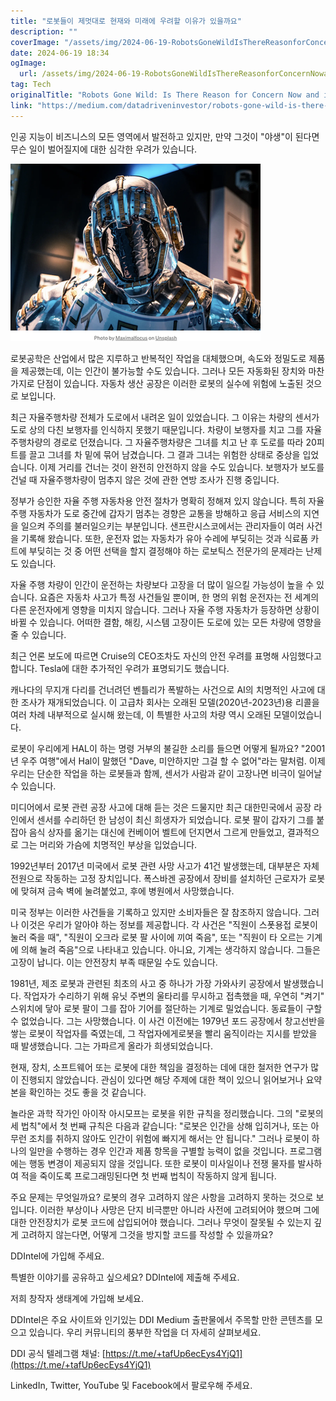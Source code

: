 ```yaml
---
title: "로봇들이 제멋대로 현재와 미래에 우려할 이유가 있을까요"
description: ""
coverImage: "/assets/img/2024-06-19-RobotsGoneWildIsThereReasonforConcernNowandintheFuture_0.png"
date: 2024-06-19 18:34
ogImage: 
  url: /assets/img/2024-06-19-RobotsGoneWildIsThereReasonforConcernNowandintheFuture_0.png
tag: Tech
originalTitle: "Robots Gone Wild: Is There Reason for Concern Now and in the Future?"
link: "https://medium.com/datadriveninvestor/robots-gone-wild-is-there-reason-for-concern-now-and-in-the-future-65cbf61cba7b"
---
```



인공 지능이 비즈니스의 모든 영역에서 발전하고 있지만, 만약 그것이 "야생"이 된다면 무슨 일이 벌어질지에 대한 심각한 우려가 있습니다.

![로봇 급속 업데이트 문제](/assets/img/2024-06-19-RobotsGoneWildIsThereReasonforConcernNowandintheFuture_0.png)

로봇공학은 산업에서 많은 지루하고 반복적인 작업을 대체했으며, 속도와 정밀도로 제품을 제공했는데, 이는 인간이 불가능할 수도 있습니다. 그러나 모든 자동화된 장치와 마찬가지로 단점이 있습니다. 자동차 생산 공장은 이러한 로봇의 실수에 위험에 노출된 것으로 보입니다.

최근 자율주행차량 전체가 도로에서 내려온 일이 있었습니다. 그 이유는 차량의 센서가 도로 상의 다친 보행자를 인식하지 못했기 때문입니다. 차량이 보행자를 치고 그를 자율주행차량의 경로로 던졌습니다. 그 자율주행차량은 그녀를 치고 난 후 도로를 따라 20피트를 끌고 그녀를 차 밑에 묶어 남겼습니다. 그 결과 그녀는 위험한 상태로 중상을 입었습니다. 이제 거리를 건너는 것이 완전히 안전하지 않을 수도 있습니다. 보행자가 보도를 건널 때 자율주행차량이 멈추지 않은 것에 관한 연방 조사가 진행 중입니다.

<div class="content-ad"></div>

정부가 승인한 자율 주행 자동차용 안전 절차가 명확히 정해져 있지 않습니다. 특히 자율 주행 자동차가 도로 중간에 갑자기 멈추는 경향은 교통을 방해하고 응급 서비스의 지연을 일으켜 주의를 불러일으키는 부분입니다. 샌프란시스코에서는 관리자들이 여러 사건을 기록해 왔습니다. 또한, 운전자 없는 자동차가 유아 수레에 부딪히는 것과 식료품 카트에 부딪히는 것 중 어떤 선택을 할지 결정해야 하는 로보틱스 전문가의 문제라는 난제도 있습니다.

자율 주행 차량이 인간이 운전하는 차량보다 고장을 더 많이 일으킬 가능성이 높을 수 있습니다. 요즘은 자동차 사고가 특정 사건들일 뿐이며, 한 명의 위험 운전자는 전 세계의 다른 운전자에게 영향을 미치지 않습니다. 그러나 자율 주행 자동차가 등장하면 상황이 바뀔 수 있습니다. 어떠한 결함, 해킹, 시스템 고장이든 도로에 있는 모든 차량에 영향을 줄 수 있습니다.

최근 언론 보도에 따르면 Cruise의 CEO조차도 자신의 안전 우려를 표명해 사임했다고 합니다. Tesla에 대한 추가적인 우려가 표명되기도 했습니다.

캐나다의 무지개 다리를 건너려던 벤틀리가 폭발하는 사건으로 AI의 치명적인 사고에 대한 조사가 재개되었습니다. 이 고급차 회사는 오래된 모델(2020년-2023년)용 리콜을 여러 차례 내부적으로 실시해 왔는데, 이 특별한 사고의 차량 역시 오래된 모델이었습니다.

<div class="content-ad"></div>

로봇이 우리에게 HAL이 하는 명령 거부의 불길한 소리를 들으면 어떻게 될까요? "2001년 우주 여행"에서 Hal이 말했던 "Dave, 미안하지만 그걸 할 수 없어"라는 말처럼. 이제 우리는 단순한 작업을 하는 로봇들과 함께, 센서가 사람과 같이 고장나면 비극이 일어날 수 있습니다.

미디어에서 로봇 관련 공장 사고에 대해 듣는 것은 드물지만 최근 대한민국에서 공장 라인에서 센서를 수리하던 한 남성이 최신 희생자가 되었습니다. 로봇 팔이 갑자기 그를 붙잡아 음식 상자를 옮기는 대신에 컨베이어 벨트에 던지면서 그르게 만들었고, 결과적으로 그는 머리와 가슴에 치명적인 부상을 입었습니다.

1992년부터 2017년 미국에서 로봇 관련 사망 사고가 41건 발생했는데, 대부분은 자체 전원으로 작동하는 고정 장치입니다. 폭스바겐 공장에서 장비를 설치하던 근로자가 로봇에 맞혀져 금속 벽에 눌려붙었고, 후에 병원에서 사망했습니다.

미국 정부는 이러한 사건들을 기록하고 있지만 소비자들은 잘 참조하지 않습니다. 그러나 이것은 우리가 알아야 하는 정보를 제공합니다. 각 사건은 "직원이 스폿용접 로봇이 눌러 죽을 때", "직원이 오크라 로봇 팔 사이에 끼여 죽음", 또는 "직원이 타 오르는 기계에 의해 눌려 죽음"으로 나타내고 있습니다. 아니요, 기계는 생각하지 않습니다. 그들은 고장이 납니다. 이는 안전장치 부족 때문일 수도 있습니다.

<div class="content-ad"></div>

1981년, 제조 로봇과 관련된 최초의 사고 중 하나가 가장 가와사키 공장에서 발생했습니다. 작업자가 수리하기 위해 유닛 주변의 울타리를 무시하고 접촉했을 때, 우연히 "켜기" 스위치에 닿아 로봇 팔이 그를 잡아 기어를 절단하는 기계로 밀었습니다. 동료들이 구할 수 없었습니다. 그는 사망했습니다. 이 사건 이전에는 1979년 포드 공장에서 창고선반을 쌓는 로봇이 작업자를 죽였는데, 그 작업자에게로봇을 빨리 움직이라는 지시를 받았을 때 발생했습니다. 그는 가파르게 올라가 희생되었습니다.

현재, 장치, 소프트웨어 또는 로봇에 대한 책임을 결정하는 데에 대한 철저한 연구가 많이 진행되지 않았습니다. 관심이 있다면 해당 주제에 대한 책이 있으니 읽어보거나 요약본을 확인하는 것도 좋을 것 같습니다.

놀라운 과학 작가인 아이작 아시모프는 로봇을 위한 규칙을 정리했습니다. 그의 "로봇의 세 법칙"에서 첫 번째 규칙은 다음과 같습니다: "로봇은 인간을 상해 입히거나, 또는 아무런 조치를 취하지 않아도 인간이 위험에 빠지게 해서는 안 됩니다." 그러나 로봇이 하나의 일만을 수행하는 경우 인간과 제품 항목을 구별할 능력이 없을 것입니다. 프로그램에는 행동 변경이 제공되지 않을 것입니다. 또한 로봇이 미사일이나 전쟁 물자를 발사하여 적을 죽이도록 프로그래밍된다면 첫 번째 법칙이 작동하지 않게 됩니다.

주요 문제는 무엇일까요? 로봇의 경우 고려하지 않은 사항을 고려하지 못하는 것으로 보입니다. 이러한 부상이나 사망은 단지 비극뿐만 아니라 사전에 고려되어야 했으며 그에 대한 안전장치가 로봇 코드에 삽입되어야 했습니다. 그러나 무엇이 잘못될 수 있는지 깊게 고려하지 않는다면, 어떻게 그것을 방지할 코드를 작성할 수 있을까요?

<div class="content-ad"></div>

DDIntel에 가입해 주세요.

특별한 이야기를 공유하고 싶으세요? DDIntel에 제출해 주세요.

저희 창작자 생태계에 가입해 보세요.

DDIntel은 주요 사이트와 인기있는 DDI Medium 출판물에서 주목할 만한 콘텐츠를 모으고 있습니다. 우리 커뮤니티의 풍부한 작업을 더 자세히 살펴보세요.

<div class="content-ad"></div>

DDI 공식 텔레그램 채널: [https://t.me/+tafUp6ecEys4YjQ1](https://t.me/+tafUp6ecEys4YjQ1)

LinkedIn, Twitter, YouTube 및 Facebook에서 팔로우해 주세요.